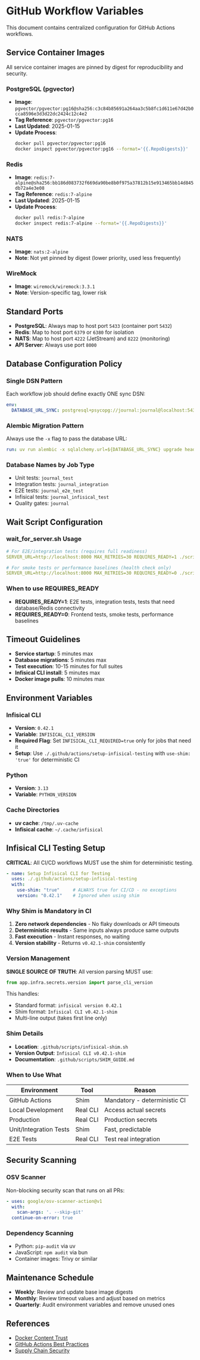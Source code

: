 # GitHub Workflow Variables

This document contains centralized configuration for GitHub Actions workflows.

## Service Container Images

All service container images are pinned by digest for reproducibility and security.

### PostgreSQL (pgvector)
- **Image**: `pgvector/pgvector:pg16@sha256:c3c84b85691a264aa3c5b8fc1d611e67d42b0cca8596e3d3d22dc2424c12c4e2`
- **Tag Reference**: `pgvector/pgvector:pg16`
- **Last Updated**: 2025-01-15
- **Update Process**:
  ```bash
  docker pull pgvector/pgvector:pg16
  docker inspect pgvector/pgvector:pg16 --format='{{.RepoDigests}}'
  ```

### Redis
- **Image**: `redis:7-alpine@sha256:bb186d083732f669da90be8b0f975a37812b15e913465bb14d845db72a4e3e08`
- **Tag Reference**: `redis:7-alpine`
- **Last Updated**: 2025-01-15
- **Update Process**:
  ```bash
  docker pull redis:7-alpine
  docker inspect redis:7-alpine --format='{{.RepoDigests}}'
  ```

### NATS
- **Image**: `nats:2-alpine`
- **Note**: Not yet pinned by digest (lower priority, used less frequently)

### WireMock
- **Image**: `wiremock/wiremock:3.3.1`
- **Note**: Version-specific tag, lower risk

## Standard Ports

- **PostgreSQL**: Always map to host port `5433` (container port `5432`)
- **Redis**: Map to host port `6379` or `6380` for isolation
- **NATS**: Map to host port `4222` (JetStream) and `8222` (monitoring)
- **API Server**: Always use port `8000`

## Database Configuration Policy

### Single DSN Pattern
Each workflow job should define exactly ONE sync DSN:
```yaml
env:
  DATABASE_URL_SYNC: postgresql+psycopg://journal:journal@localhost:5433/<database_name>
```

### Alembic Migration Pattern
Always use the `-x` flag to pass the database URL:
```yaml
run: uv run alembic -x sqlalchemy.url=${DATABASE_URL_SYNC} upgrade head
```

### Database Names by Job Type
- Unit tests: `journal_test`
- Integration tests: `journal_integration`
- E2E tests: `journal_e2e_test`
- Infisical tests: `journal_infisical_test`
- Quality gates: `journal`

## Wait Script Configuration

### wait_for_server.sh Usage
```yaml
# For E2E/integration tests (requires full readiness)
SERVER_URL=http://localhost:8000 MAX_RETRIES=30 REQUIRES_READY=1 ./scripts/wait_for_server.sh

# For smoke tests or performance baselines (health check only)
SERVER_URL=http://localhost:8000 MAX_RETRIES=30 REQUIRES_READY=0 ./scripts/wait_for_server.sh
```

### When to use REQUIRES_READY
- **REQUIRES_READY=1**: E2E tests, integration tests, tests that need database/Redis connectivity
- **REQUIRES_READY=0**: Frontend tests, smoke tests, performance baselines

## Timeout Guidelines

- **Service startup**: 5 minutes max
- **Database migrations**: 5 minutes max
- **Test execution**: 10-15 minutes for full suites
- **Infisical CLI install**: 5 minutes max
- **Docker image pulls**: 10 minutes max

## Environment Variables

### Infisical CLI
- **Version**: `0.42.1`
- **Variable**: `INFISICAL_CLI_VERSION`
- **Required Flag**: Set `INFISICAL_CLI_REQUIRED=true` only for jobs that need it
- **Setup**: Use `./.github/actions/setup-infisical-testing` with `use-shim: 'true'` for deterministic CI

### Python
- **Version**: `3.13`
- **Variable**: `PYTHON_VERSION`

### Cache Directories
- **uv cache**: `/tmp/.uv-cache`
- **Infisical cache**: `~/.cache/infisical`

## Infisical CLI Testing Setup

**CRITICAL**: All CI/CD workflows MUST use the shim for deterministic testing.

```yaml
- name: Setup Infisical CLI for Testing
  uses: ./.github/actions/setup-infisical-testing
  with:
    use-shim: "true"     # ALWAYS true for CI/CD - no exceptions
    version: "0.42.1"    # Ignored when using shim
```

### Why Shim is Mandatory in CI

1. **Zero network dependencies** - No flaky downloads or API timeouts
2. **Deterministic results** - Same inputs always produce same outputs
3. **Fast execution** - Instant responses, no waiting
4. **Version stability** - Returns `v0.42.1-shim` consistently

### Version Management

**SINGLE SOURCE OF TRUTH**: All version parsing MUST use:
```python
from app.infra.secrets.version import parse_cli_version
```

This handles:
- Standard format: `infisical version 0.42.1`
- Shim format: `Infisical CLI v0.42.1-shim`
- Multi-line output (takes first line only)

### Shim Details
- **Location**: `.github/scripts/infisical-shim.sh`
- **Version Output**: `Infisical CLI v0.42.1-shim`
- **Documentation**: `.github/scripts/SHIM_GUIDE.md`

### When to Use What

| Environment | Tool | Reason |
|------------|------|--------|
| GitHub Actions | Shim | Mandatory - deterministic CI |
| Local Development | Real CLI | Access actual secrets |
| Production | Real CLI | Production secrets |
| Unit/Integration Tests | Shim | Fast, predictable |
| E2E Tests | Real CLI | Test real integration |

## Security Scanning

### OSV Scanner
Non-blocking security scan that runs on all PRs:
```yaml
- uses: google/osv-scanner-action@v1
  with:
    scan-args: '. --skip-git'
  continue-on-error: true
```

### Dependency Scanning
- Python: `pip-audit` via uv
- JavaScript: `npm audit` via bun
- Container images: Trivy or similar

## Maintenance Schedule

- **Weekly**: Review and update base image digests
- **Monthly**: Review timeout values and adjust based on metrics
- **Quarterly**: Audit environment variables and remove unused ones

## References

- [Docker Content Trust](https://docs.docker.com/engine/security/trust/)
- [GitHub Actions Best Practices](https://docs.github.com/en/actions/guides)
- [Supply Chain Security](https://slsa.dev/)
